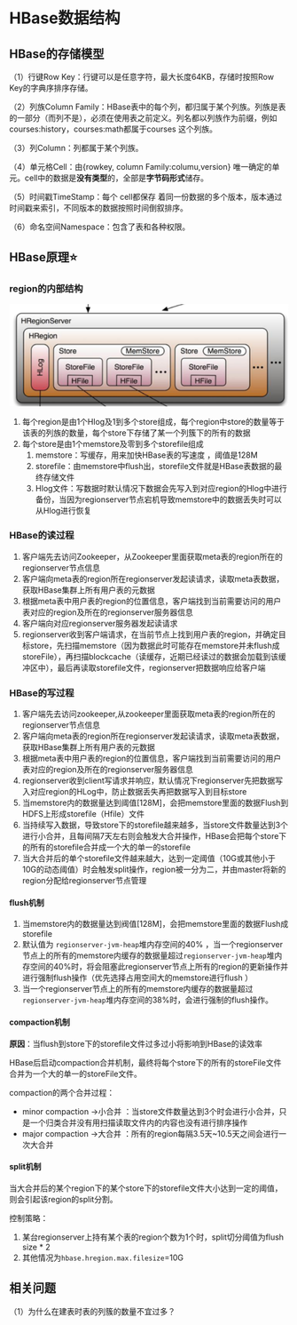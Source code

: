 # HBase数据结构

## HBase的存储模型

（1）行键Row Key：行键可以是任意字符，最大长度64KB，存储时按照Row Key的字典序排序存储。

（2）列族Column Family：HBase表中的每个列，都归属于某个列族。列族是表的一部分（而列不是），必须在使用表之前定义。列名都以列族作为前缀，例如 courses:history，courses:math都属于courses 这个列族。

（3）列Column：列都属于某个列族。

（4）单元格Cell：由{rowkey, column Family:columu,version} 唯一确定的单元。cell中的数据是**没有类型**的，全部是**字节码形式**储存。

（5）时间戳TimeStamp：每个 cell都保存 着同一份数据的多个版本，版本通过时间戳来索引，不同版本的数据按照时间倒叙排序。

（6）命名空间Namespace：包含了表和各种权限。

## HBase原理⭐

### region的内部结构

![内部结构](assets/20190422205029.png)

1. 每个region是由1个Hlog及1到多个store组成，每个region中store的数量等于该表的列族的数量，每个store下存储了某一个列簇下的所有的数据
2. 每个store是由1个memstore及零到多个storefile组成
   1. memstore：写缓存，用来加快HBase表的写速度 ，阈值是128M
   2. storefile：由memstore中flush出，storefile文件就是HBase表数据的最终存储文件 
   3. Hlog文件：写数据时默认情况下数据会先写入到对应region的Hlog中进行备份，当因为regionserver节点宕机导致memstore中的数据丢失时可以从Hlog进行恢复

### HBase的读过程

1. 客户端先去访问Zookeeper，从Zookeeper里面获取meta表的region所在的regionserver节点信息
2. 客户端向meta表的region所在regionserver发起读请求，读取meta表数据，获取HBase集群上所有用户表的元数据
3. 根据meta表中用户表的region的位置信息，客户端找到当前需要访问的用户表对应的region及所在的regionserver服务器信息
4. 客户端向对应regionserver服务器发起读请求
5. regionserver收到客户端请求，在当前节点上找到用户表的region，并确定目标store，先扫描memstore（因为数据此时可能存在memstore并未flush成storeFile），再扫描blockcache（读缓存，近期已经读过的数据会加载到该缓冲区中），最后再读取storefile文件，regionserver把数据响应给客户端

### HBase的写过程

1. 客户端先去访问zookeeper,从zookeeper里面获取meta表的region所在的regionserver节点信息
2. 客户端向meta表的region所在regionserver发起读请求，读取meta表数据，获取HBase集群上所有用户表的元数据
3. 根据meta表中用户表的region的位置信息，客户端找到当前需要访问的用户表对应的region及所在的regionserver服务器信息
4. regionserver收到client写请求并响应，默认情况下regionserver先把数据写入对应region的HLog中，防止数据丢失再把数据写入到目标store
5. 当memstore内的数据量达到阈值[128M]，会把memstore里面的数据Flush到HDFS上形成storefile（Hfile）文件
6. 当持续写入数据，导致store下的storefile越来越多，当store文件数量达到3个进行小合并，且每间隔7天左右则会触发大合并操作，HBase会把每个store下的所有的storefile合并成一个大的单一的storefile
7. 当大合并后的单个storefile文件越来越大，达到一定阈值（10G或其他小于10G的动态阈值）时会触发split操作，region被一分为二，并由master将新的region分配给regionserver节点管理 

#### flush机制

1. 当memstore内的数据量达到阀值[128M]，会把memstore里面的数据Flush成storefile
2. 默认值为 `regionserver-jvm-heap`堆内存空间的40% ，当一个regionserver节点上的所有的memstore内缓存的数据量超过`regionserver-jvm-heap`堆内存空间的40%时，将会阻塞此regionserver节点上所有的region的更新操作并进行强制flush操作（优先选择占用空间大的memstore进行flush ）
3. 当一个regionserver节点上的所有的memstore内缓存的数据量超过`regionserver-jvm-heap`堆内存空间的38%时，会进行强制的flush操作。

#### compaction机制 

**原因**：当flush到store下的storefile文件过多过小将影响到HBase的读效率

HBase后启动compaction合并机制，最终将每个store下的所有的storeFile文件合并为一个大的单一的storeFile文件。

compaction的两个合并过程：

- minor compaction ->小合并 ：当store文件数量达到3个时会进行小合并，只是一个归类合并没有用扫描读取文件内的内容也没有进行排序操作
- major compaction ->大合并 ：所有的region每隔3.5天~10.5天之间会进行一次大合并

#### split机制

当大合并后的某个region下的某个store下的storefile文件大小达到一定的阈值，则会引起该region的split分割。

控制策略：

1. 某台regionserver上持有某个表的region个数为1个时，split切分阈值为flush size * 2
2. 其他情况为`hbase.hregion.max.filesize`=10G 

## 相关问题

（1）为什么在建表时表的列簇的数量不宜过多？